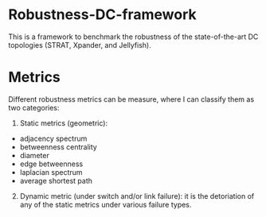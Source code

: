 # Robustness-DC-framework
This is a framework to benchmark the robustness of the state-of-the-art DC topologies (STRAT, Xpander, and Jellyfish).

# Metrics
Different robustness metrics can be measure, where I can classify them as two categories:

1. Static metrics (geometric):
- adjacency spectrum
- betweenness centrality
- diameter
- edge betweenness
- laplacian spectrum
- average shortest path

2. Dynamic metric (under switch and/or link failure): it is the detoriation of any of the static metrics under various failure types.
